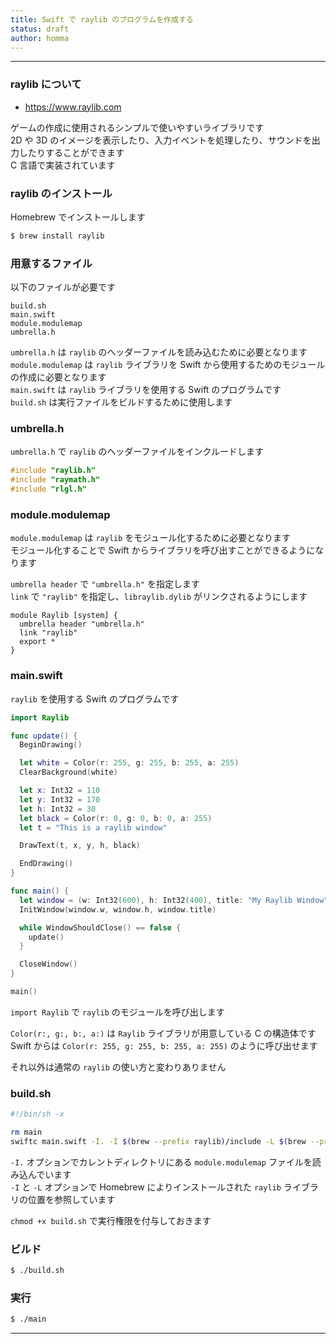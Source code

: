 ```yaml
---
title: Swift で raylib のプログラムを作成する
status: draft
author: homma
---
```


--------------------------------------------------------------------------------

### raylib について

- https://www.raylib.com

ゲームの作成に使用されるシンプルで使いやすいライブラリです  
2D や 3D のイメージを表示したり、入力イベントを処理したり、サウンドを出力したりすることができます  
C 言語で実装されています

### raylib のインストール

Homebrew でインストールします

````sh
$ brew install raylib
````

### 用意するファイル

以下のファイルが必要です

````
build.sh
main.swift
module.modulemap
umbrella.h
````

`umbrella.h` は `raylib` のヘッダーファイルを読み込むために必要となります  
`module.modulemap` は `raylib` ライブラリを Swift から使用するためのモジュールの作成に必要となります  
`main.swift` は `raylib` ライブラリを使用する Swift のプログラムです  
`build.sh` は実行ファイルをビルドするために使用します

### umbrella.h

`umbrella.h` で `raylib` のヘッダーファイルをインクルードします

````c
#include "raylib.h"
#include "raymath.h"
#include "rlgl.h"
````

### module.modulemap

`module.modulemap` は `raylib` をモジュール化するために必要となります  
モジュール化することで Swift からライブラリを呼び出すことができるようになります

`umbrella header` で `"umbrella.h"` を指定します  
`link` で `"raylib"` を指定し、`libraylib.dylib` がリンクされるようにします

````
module Raylib [system] {
  umbrella header "umbrella.h"
  link "raylib"
  export *
}
````

### main.swift

`raylib` を使用する Swift のプログラムです

````swift
import Raylib

func update() {
  BeginDrawing()

  let white = Color(r: 255, g: 255, b: 255, a: 255)
  ClearBackground(white)

  let x: Int32 = 110
  let y: Int32 = 170
  let h: Int32 = 30
  let black = Color(r: 0, g: 0, b: 0, a: 255)
  let t = "This is a raylib window"

  DrawText(t, x, y, h, black)

  EndDrawing()
}

func main() {
  let window = (w: Int32(600), h: Int32(400), title: "My Raylib Window")
  InitWindow(window.w, window.h, window.title)

  while WindowShouldClose() == false {
    update()
  }

  CloseWindow()
}

main()
````

`import Raylib` で `raylib` のモジュールを呼び出します

`Color(r:, g:, b:, a:)` は `Raylib` ライブラリが用意している C の構造体です  
Swift からは `Color(r: 255, g: 255, b: 255, a: 255)` のように呼び出せます

それ以外は通常の `raylib` の使い方と変わりありません

### build.sh

````sh
#!/bin/sh -x

rm main
swiftc main.swift -I. -I $(brew --prefix raylib)/include -L $(brew --prefix raylib)/lib
````

`-I.` オプションでカレントディレクトリにある `module.modulemap` ファイルを読み込んでいます  
`-I` と `-L` オプションで Homebrew によりインストールされた `raylib` ライブラリの位置を参照しています

`chmod +x build.sh` で実行権限を付与しておきます

### ビルド

````sh
$ ./build.sh
````

### 実行

````sh
$ ./main
````

--------------------------------------------------------------------------------
